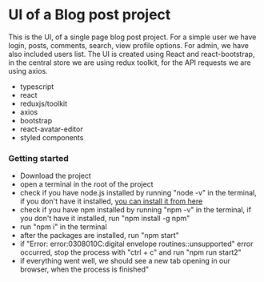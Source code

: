 # UI of a Blog post project

This is the UI, of a single page blog post project. For a simple user we have login, posts, comments, search, view profile options. For admin, we have also included users list. The UI is created using React and react-bootstrap, in the central store we are using redux toolkit, for the API requests we are using axios.

- typescript
- react
- reduxjs/toolkit
- axios
- bootstrap
- react-avatar-editor
- styled components

### Getting started

- Download the project
- open a terminal in the root of the project
- check if you have node.js installed by running "node -v" in the terminal, if you don't have it installed, [you can install it from here](https://nodejs.org/en/)
- check if you have npm installed by running "npm -v" in the terminal, if you don't have it installed, run "npm install -g npm"
- run "npm i" in the terminal
- after the packages are installed, run "npm start"
- if "Error: error:0308010C:digital envelope routines::unsupported" error occurred, stop the process with "ctrl + c" and run "npm run start2"
- if everything went well, we should see a new tab opening in our browser, when the process is finished"
